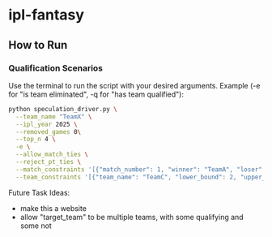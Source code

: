 # ipl-fantasy


## How to Run


### Qualification Scenarios
Use the terminal to run the script with your desired arguments. Example (-e for "is team eliminated", -q for "has team qualified"):

```bash
python speculation_driver.py \
  --team_name "TeamX" \
  --ipl_year 2025 \
  --removed_games 0\
  --top_n 4 \
  -e \
  --allow_match_ties \
  --reject_pt_ties \
  --match_constraints '[{"match_number": 1, "winner": "TeamA", "loser": "TeamB", "match_tied": false}]' \
  --team_constraints '[{"team_name": "TeamC", "lower_bound": 2, "upper_bound": 5}]'
```

Future Task Ideas:
- make this a website
- allow "target_team" to be multiple teams, with some qualifying and some not
